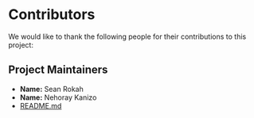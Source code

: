 # Contributors

We would like to thank the following people for their contributions to this project:

## Project Maintainers
- **Name:** Sean Rokah
- **Name:** Nehoray Kanizo
- [README.md](../README.md)
